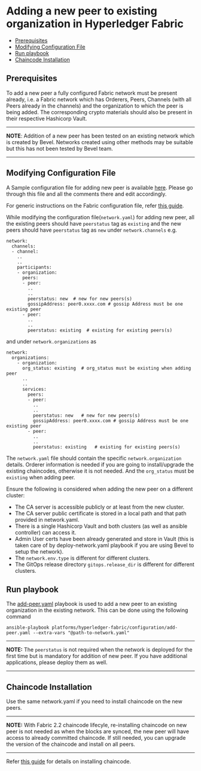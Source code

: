 [//]: # (##############################################################################################)
[//]: # (Copyright Accenture. All Rights Reserved.)
[//]: # (SPDX-License-Identifier: Apache-2.0)
[//]: # (##############################################################################################)

<a name = "adding-new-peer-to-existing-organization-in-a-running-fabric-network"></a>
# Adding a new peer to existing organization in Hyperledger Fabric

  - [Prerequisites](#prerequisites)
  - [Modifying Configuration File](#modifying-configuration-file)
  - [Run playbook](#run-playbook)
  - [Chaincode Installation](#chaincode-installation)


<a name = "prerequisites"></a>
## Prerequisites
To add a new peer a fully configured Fabric network must be present already, i.e. a Fabric network which has Orderers, Peers, Channels (with all Peers already in the channels) and the organization to which the peer is being added. The corresponding crypto materials should also be present in their respective Hashicorp Vault. 

---
**NOTE**: Addition of a new peer has been tested on an existing network which is created by Bevel. Networks created using other methods may be suitable but this has not been tested by Bevel team.

---

<a name = "modifying-configuration-file"></a>
## Modifying Configuration File

A Sample configuration file for adding new peer is available [here](https://github.com/hyperledger/bevel/blob/main/platforms/hyperledger-fabric/configuration/samples/network-fabricv-add-peer.yaml). Please go through this file and all the comments there and edit accordingly.

For generic instructions on the Fabric configuration file, refer [this guide](../networkyaml-fabric.md).

While modifying the configuration file(`network.yaml`) for adding new peer, all the existing peers should have `peerstatus` tag as `existing` and the new peers should have `peerstatus` tag as `new` under `network.channels` e.g.

    network:
      channels:
      - channel:
        ..
        ..
        participants:
        - organization:
          peers:
          - peer:
            ..
            ..
            peerstatus: new  # new for new peers(s)
            gossipAddress: peer0.xxxx.com # gossip Address must be one existing peer
          - peer:
            ..
            ..
            peerstatus: existing  # existing for existing peers(s)
          

and under `network.organizations` as

    network:
      organizations:
        - organization:
          org_status: existing  # org_status must be existing when adding peer
          ..
          ..
          services:
            peers:
            - peer:
              ..
              ..
              peerstatus: new   # new for new peers(s)
              gossipAddress: peer0.xxxx.com # gossip Address must be one existing peer
            - peer:
              ..
              ..
              peerstatus: existing   # existing for existing peers(s)
            

The `network.yaml` file should contain the specific `network.organization` details. Orderer information is needed if you are going to install/upgrade the existing chaincodes, otherwise it is not needed. And the `org_status` must be `existing` when adding peer.

Ensure the following is considered when adding the new peer on a different cluster:
- The CA server is accessible publicly or at least from the new cluster.
- The CA server public certificate is stored in a local path and that path provided in network.yaml.
- There is a single Hashicorp Vault and both clusters (as well as ansible controller) can access it.
- Admin User certs have been already generated and store in Vault (this is taken care of by deploy-network.yaml playbook if you are using Bevel to setup the network).
- The `network.env.type` is different for different clusters.
- The GitOps release directory `gitops.release_dir` is different for different clusters.

<a name = "run-playbook"></a>
## Run playbook

The [add-peer.yaml](https://github.com/hyperledger/bevel/tree/main/platforms/hyperledger-fabric/configuration/add-peer.yaml) playbook is used to add a new peer to an existing organization in the existing network. This can be done using the following command

```
ansible-playbook platforms/hyperledger-fabric/configuration/add-peer.yaml --extra-vars "@path-to-network.yaml"
```

---
**NOTE:** The `peerstatus` is not required when the network is deployed for the first time but is mandatory for addition of new peer. If you have additional applications, please deploy them as well.

---

<a name = "chaincode-install"></a>
## Chaincode Installation

Use the same network.yaml if you need to install chaincode on the new peers.

---
**NOTE:** With Fabric 2.2 chaincode lifecyle, re-installing chaincode on new peer is not needed as when the blocks are synced, the new peer will have access to already committed chaincode. If still needed, you can upgrade the version of the chaincode and install on all peers.

---

Refer [this guide](./chaincode-operations.md) for details on installing chaincode.

